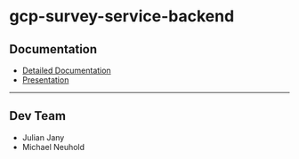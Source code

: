 # gcp-survey-service-backend

## Documentation
- [Detailed Documentation](./_doc/documentation.md)
- [Presentation](./_doc/presentation.md)

---

## Dev Team
- Julian Jany
- Michael Neuhold